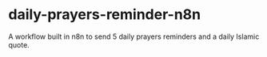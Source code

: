 # daily-prayers-reminder-n8n
A workflow built in n8n to send 5 daily prayers reminders and a daily Islamic quote.
